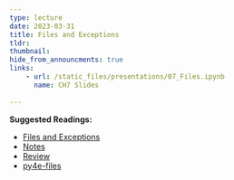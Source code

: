 ```yaml
---
type: lecture
date: 2023-03-31
title: Files and Exceptions
tldr: 
thumbnail: 
hide_from_announcments: true
links: 
    - url: /static_files/presentations/07_Files.ipynb
      name: CH7 Slides 
      
---
```

**Suggested Readings:**
- [Files and Exceptions](https://github.com/phonchi/nsysu-math106A/blob/master/static_files/presentations/07_Files.ipynb)
- [Notes](https://hackmd.io/@phonchi/programming-ch7)
- [Review](https://hackmd.io/@phonchi/basic_python)
- [py4e-files](https://www.py4e.com/html3/07-files)

